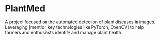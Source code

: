 # PlantMed
A project focused on the automated detection of plant diseases in images. Leveraging [mention key technologies like PyTorch, OpenCV] to help farmers and enthusiasts identify and manage plant health.
